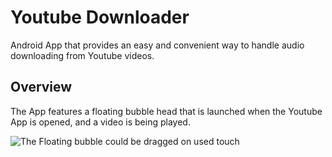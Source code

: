 # Youtube Downloader

Android App that provides an easy and convenient way to handle audio downloading from Youtube videos.


## Overview

The App features a floating bubble head that is launched when the Youtube App is opened, and a video is being played.

![The Floating bubble could be dragged on used touch](https://lh3.googleusercontent.com/oDw3bDdlELwlJx0QLPZHVnESnlG6BAJNHHPSvNXEGIuH2Q1MAbvX8OBvOikSNbRIM0ryESHdb3kH "Floating bubble head")
